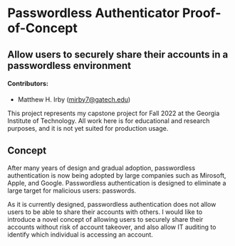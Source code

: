 # Passwordless Authenticator Proof-of-Concept
## Allow users to securely share their accounts in a passwordless environment


#### Contributors:
- Matthew H. Irby (mirby7@gatech.edu)


This project represents my capstone project for Fall 2022 at the Georgia Institute of Technology. All work here is for educational and research purposes, and it is not yet suited for production usage.

## Concept

After many years of design and gradual adoption, passwordless authentication is now being adopted by large companies such as Mirosoft, Apple, and Google. Passwordless authentication is designed to eliminate a large target for malicious users: passwords. 

As it is currently designed, passwordless authentication does not allow users to be able to share their accounts with others. I would like to introduce a novel concept of allowing users to securely share their accounts without risk of account takeover, and also allow IT auditing to identify which individual is accessing an account.

